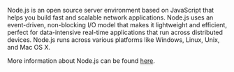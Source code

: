 ﻿Node.js is an open source server environment based on JavaScript that helps you build fast and scalable network applications. Node.js uses an event-driven, non-blocking I/O model that makes it lightweight and efficient, perfect for data-intensive real-time applications that run across distributed devices. Node.js runs across various platforms like Windows, Linux, Unix, and Mac OS X.

More information about Node.js can be found [here](https://nodejs.org).
